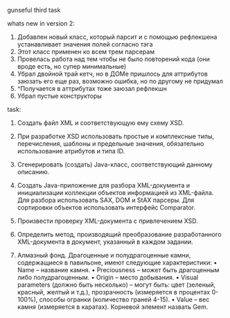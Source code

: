 gunseful
third task

whats new in version 2:

1. Добавлен новый класс, который парсит и с помощью рефлекшена устанавливает значения полей согласно тэга
2. Этот класс применен ко всем трем парсерам
3. Провелась работа над тем чтобы не было повторений кода (они вроде есть, но супер минимальные)
4. Убрал двойной трай кетч, но в ДОМе пришлось для аттрибутов заюзать его еще раз, возможно ошибка, но по другому не придумал
5. ^Получается в аттрибутах тоже заюзал рефлекшн
6. Убрал пустые конструкторы



task:

1.	Создать файл XML и соответствующую ему схему XSD.
2.	При разработке XSD использовать простые и комплексные типы, перечисления, шаблоны и предельные значения, обязательно использование атрибутов и типа ID.
3.	Сгенерировать (создать) Java-класс, соответствующий данному описанию.
4.	Создать Java-приложение для разбора XML-документа и инициализации коллекции объектов информацией из XML-файла. Для разбора использовать SAX, DOM и StAX парсеры. Для сортировки объектов использовать интерфейс Comparator.
5.	Произвести проверку XML-документа с привлечением XSD.
6.	Определить метод, производящий преобразование разработанного XML-документа в документ, указанный в каждом задании.

2.	Алмазный фонд.
Драгоценные и полудрагоценные камни, содержащиеся в павильоне, имеют следующие характеристики:
•	Name – название камня.
•	Preciousness – может быть драгоценным либо полудрагоценным.
•	Origin – место добывания.
•	Visual parameters (должно быть несколько) – могут быть: цвет (зеленый, красный, желтый и т.д.), прозрачность (измеряется в процентах
0-100%), способы огранки (количество граней 4-15).
•	Value – вес камня (измеряется в каратах).
Корневой элемент назвать Gem.

